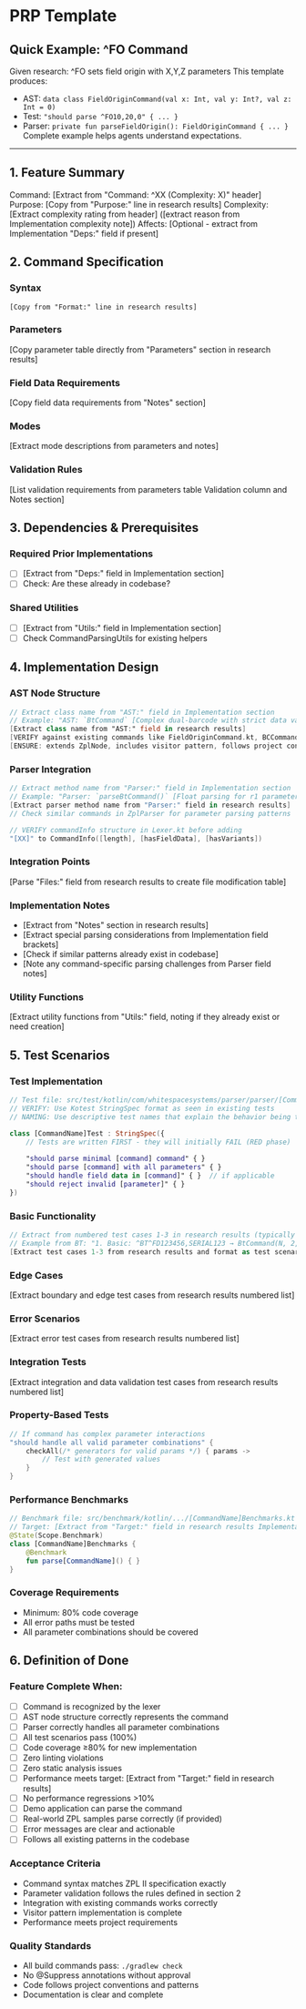 # PRP Template

## Quick Example: ^FO Command
<!-- EXAMPLE - Shows agents exactly what to produce -->
Given research: ^FO sets field origin with X,Y,Z parameters
This template produces:
- AST: `data class FieldOriginCommand(val x: Int, val y: Int?, val z: Int = 0)`
- Test: `"should parse ^FO10,20,0" { ... }`
- Parser: `private fun parseFieldOrigin(): FieldOriginCommand { ... }`
Complete example helps agents understand expectations.

---

## 1. Feature Summary
<!-- GENERATOR INSTRUCTIONS:
Extract from research results header line:
- Command: Extract ^XX notation from "Command: ^XX (Complexity: X)" header
- Purpose: Copy exactly from "Purpose:" line in research results
- Complexity: Extract from parentheses in header (Simple/Medium/Complex)
- Affects: Optional - extract from "Deps:" field in Implementation section if present
-->

Command: [Extract from "Command: ^XX (Complexity: X)" header]
Purpose: [Copy from "Purpose:" line in research results]
Complexity: [Extract complexity rating from header] ([extract reason from Implementation complexity note])
Affects: [Optional - extract from Implementation "Deps:" field if present]

## 2. Command Specification
<!-- GENERATOR INSTRUCTIONS:
Extract from research results:
1. Syntax - copy from "Format:" line in research results
2. Parameters table - copy the entire parameters table directly
3. Field Data Requirements - ONLY if mentioned in "Notes" section
4. Mode Complexity - ONLY if command has modes (check parameters for mode indicators)
5. Validation Rules - extract from "Validation" column in parameters table
-->

### Syntax
```
[Copy from "Format:" line in research results]
```

### Parameters
[Copy parameter table directly from "Parameters" section in research results]

### Field Data Requirements
<!-- Include ONLY if mentioned in "Notes" section of research results -->
[Copy field data requirements from "Notes" section]

### Modes
<!-- Include ONLY if command has mode parameters (check Validation column for mode indicators like N/R/I/B) -->
[Extract mode descriptions from parameters and notes]

### Validation Rules
<!-- Extract from "Validation" column in parameters table and any special validation from "Notes" -->
[List validation requirements from parameters table Validation column and Notes section]

## 3. Dependencies & Prerequisites
<!-- GENERATOR INSTRUCTIONS:
Extract from research results "Implementation" section:
- Parse "Deps:" field for critical dependencies
- Parse "Utils:" field for utility functions needed
Check codebase for actual dependencies
-->

### Required Prior Implementations
- [ ] [Extract from "Deps:" field in Implementation section]
- [ ] Check: Are these already in codebase?

### Shared Utilities
- [ ] [Extract from "Utils:" field in Implementation section]
- [ ] Check CommandParsingUtils for existing helpers

## 4. Implementation Design
<!-- GENERATOR INSTRUCTIONS:
Primary source: research results "Implementation" section
Secondary verification: Check actual codebase patterns

Steps:
1. Extract AST class name from "AST:" field (e.g., "BtCommand")
2. Extract parser method from "Parser:" field (e.g., "parseBtCommand()")  
3. Parse "Files:" field for file modifications needed
4. VERIFY by checking similar commands in src/main/kotlin/.../ast/
5. ADAPT the structure to match actual codebase patterns
-->

### AST Node Structure
```kotlin
// Extract class name from "AST:" field in Implementation section
// Example: "AST: `BtCommand` [Complex dual-barcode with strict data validation]"
[Extract class name from "AST:" field in research results]
[VERIFY against existing commands like FieldOriginCommand.kt, BCCommand.kt]
[ENSURE: extends ZplNode, includes visitor pattern, follows project conventions]
```

### Parser Integration
```kotlin
// Extract method name from "Parser:" field in Implementation section
// Example: "Parser: `parseBtCommand()` [Float parsing for r1 parameter, DPI-aware defaults]"
[Extract parser method name from "Parser:" field in research results]
// Check similar commands in ZplParser for parameter parsing patterns

// VERIFY commandInfo structure in Lexer.kt before adding
"[XX]" to CommandInfo([length], [hasFieldData], [hasVariants])
```

### Integration Points
<!-- Extract from "Files:" field in Implementation section -->
<!-- Example: "Files: ast/BarcodeCommands.kt, parser/BarcodeCommandParser.kt, parser/ParameterUtils.kt" -->
[Parse "Files:" field from research results to create file modification table]

### Implementation Notes
<!-- EXTRACT from research results "Notes" section and Implementation field details -->
- [Extract from "Notes" section in research results]
- [Extract special parsing considerations from Implementation field brackets]
- [Check if similar patterns already exist in codebase]
- [Note any command-specific parsing challenges from Parser field notes]

### Utility Functions
<!-- Extract from "Utils:" field in Implementation section -->
<!-- Example: "Utils: `parseFloatParameter()`, `validateEciNumber()`, `validateSerialNumber()`" -->
[Extract utility functions from "Utils:" field, noting if they already exist or need creation]

## 5. Test Scenarios
<!-- GENERATOR INSTRUCTIONS:
Primary source: research results "Test Cases" section - numbered list of test scenarios
Secondary: Verify test patterns in src/test/kotlin/.../parser/

CRITICAL: These tests are written FIRST in TDD workflow (before implementation)
Process:
1. Extract numbered test cases from research results (e.g., "1. Basic:", "2. Defaults:", etc.)
2. Transform into categorized test groups (Basic, Edge Cases, Error Scenarios)
3. CHECK existing test files for Kotest StringSpec format and naming patterns
4. ENSURE tests follow project patterns (descriptive names, proper assertions)
5. TARGET: 80% code coverage minimum
-->

### Test Implementation
```kotlin
// Test file: src/test/kotlin/com/whitespacesystems/parser/parser/[CommandName]Test.kt
// VERIFY: Use Kotest StringSpec format as seen in existing tests
// NAMING: Use descriptive test names that explain the behavior being tested

class [CommandName]Test : StringSpec({
    // Tests are written FIRST - they will initially FAIL (RED phase)
    
    "should parse minimal [command] command" { }
    "should parse [command] with all parameters" { }
    "should handle field data in [command]" { }  // if applicable
    "should reject invalid [parameter]" { }
})
```

### Basic Functionality
```kotlin
// Extract from numbered test cases 1-3 in research results (typically "Basic", "Defaults", "Max params")
// Example from BT: "1. Basic: ^BT^FD123456,SERIAL123 → BtCommand(N, 2, 2.0f, 40, 2, 4) with validated data"
[Extract test cases 1-3 from research results and format as test scenarios]
```

### Edge Cases
<!-- Extract from numbered test cases 4-6 in research results (typically "Boundary", "Edge") -->
<!-- Example: "6. Edge: ^BT,2,2.1,40,2,4 → BtCommand(N, 2, 2.1f, 40, 2, 4)" -->
[Extract boundary and edge test cases from research results numbered list]

### Error Scenarios  
<!-- Extract from numbered test cases with "Invalid" or "ParseError" in research results -->
<!-- Example: "5. Invalid: ^BT,11,2.0,40,2,4 → ParseError(\"w1 must be between 1 and 10\")" -->
[Extract error test cases from research results numbered list]

### Integration Tests
<!-- Extract from numbered test cases related to data validation or command interactions -->
<!-- Example: "8. Data validation: ^FD12345,SERIAL → ParseError(\"ECI number must be exactly 6 digits\")" -->
[Extract integration and data validation test cases from research results numbered list]

### Property-Based Tests
<!-- Include for complex commands with many parameter combinations -->
```kotlin
// If command has complex parameter interactions
"should handle all valid parameter combinations" {
    checkAll(/* generators for valid params */) { params ->
        // Test with generated values
    }
}
```

### Performance Benchmarks
<!-- Extract performance target from "Target:" field in Implementation section -->
<!-- Example: "Target: <1ms (Complex)" -->
```kotlin
// Benchmark file: src/benchmark/kotlin/.../[CommandName]Benchmarks.kt  
// Target: [Extract from "Target:" field in research results Implementation section]
@State(Scope.Benchmark)
class [CommandName]Benchmarks {
    @Benchmark
    fun parse[CommandName]() { }
}
```

### Coverage Requirements
- Minimum: 80% code coverage
- All error paths must be tested
- All parameter combinations should be covered

## 6. Definition of Done
<!-- CLEAR COMPLETION CRITERIA FOR THE FEATURE -->
### Feature Complete When:
- [ ] Command is recognized by the lexer
- [ ] AST node structure correctly represents the command
- [ ] Parser correctly handles all parameter combinations
- [ ] All test scenarios pass (100%)
- [ ] Code coverage ≥80% for new implementation
- [ ] Zero linting violations
- [ ] Zero static analysis issues
- [ ] Performance meets target: [Extract from "Target:" field in research results]
- [ ] No performance regressions >10%
- [ ] Demo application can parse the command
- [ ] Real-world ZPL samples parse correctly (if provided)
- [ ] Error messages are clear and actionable
- [ ] Follows all existing patterns in the codebase

### Acceptance Criteria
<!-- SPECIFIC TO THIS COMMAND -->
- Command syntax matches ZPL II specification exactly
- Parameter validation follows the rules defined in section 2
- Integration with existing commands works correctly
- Visitor pattern implementation is complete
- Performance meets project requirements

### Quality Standards
- All build commands pass: `./gradlew check`
- No @Suppress annotations without approval
- Code follows project conventions and patterns
- Documentation is clear and complete